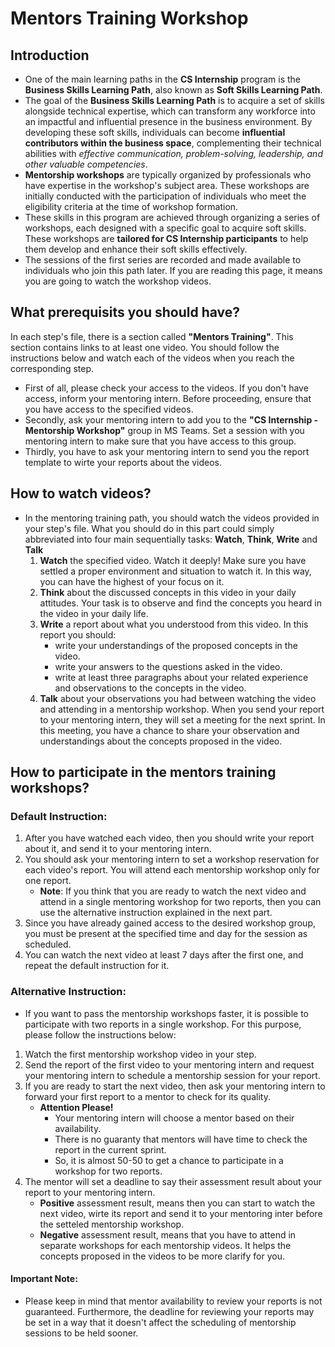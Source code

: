 # Mentors Training Workshop
## Introduction
- One of the main learning paths in the **CS Internship** program is the **Business Skills Learning Path**, also known as **Soft Skills Learning Path**.
- The goal of the **Business Skills Learning Path** is to acquire a set of skills alongside technical expertise, which can transform any workforce into an impactful and influential presence in the business environment. By developing these soft skills, individuals can become **influential contributors within the business space**, complementing their technical abilities with *effective communication, problem-solving, leadership, and other valuable competencies*.
- **Mentorship workshops** are typically organized by professionals who have expertise in the workshop's subject area. These workshops are initially conducted with the participation of individuals who meet the eligibility criteria at the time of workshop formation.
- These skills in this program are achieved through organizing a series of workshops, each designed with a specific goal to acquire soft skills. These workshops are **tailored for CS Internship participants** to help them develop and enhance their soft skills effectively.
- The sessions of the first series are recorded and made available to individuals who join this path later. If you are reading this page, it means you are going to watch the workshop videos.

## What prerequisits you should have?
In each step's file, there is a section called **"Mentors Training"**. This section contains links to at least one video. You should follow the instructions below and watch each of the videos when you reach the corresponding step. 

- First of all, please check your access to the videos. If you don't have access, inform your mentoring intern. Before proceeding, ensure that you have access to the specified videos.
- Secondly, ask your mentoring intern to add you to the **"CS Internship - Mentorship Workshop"** group in MS Teams. Set a session with you mentoring intern to make sure that you have access to this group. 
- Thirdly, you have to ask your mentoring intern to send you the report template to wirte your reports about the videos.
  
## How to watch videos? 
- In the mentoring training path, you should watch the videos provided in your step's file. What you should do in this part could simply abbreviated into four main sequentially tasks: **Watch**, **Think**, **Write** and **Talk**
  1. **Watch** the specified video. Watch it deeply! Make sure you have settled a proper environment and situation to watch it. In this way, you can have the highest of your focus on it.
  2. **Think** about the discussed concepts in this video in your daily attitudes. Your task is to observe and find the concepts you heard in the video in your daily life. 
  3. **Write** a report about what you understood from this video. In this report you should:
	  - write your understandings of the proposed concepts in the video.
	  - write your answers to the questions asked in the video.
	  - write at least three paragraphs about your related experience and observations to the concepts in the video.
  4. **Talk** about your observations you had between watching the video and attending in a mentorship workshop. When you send your report to your mentoring intern, they will set a meeting for the next sprint. In this meeting, you have a chance to share your observation and understandings about the concepts proposed in the video.

## How to participate in the mentors training workshops?
### Default Instruction: 
1. After you have watched each video, then you should write your report about it, and send it to your mentoring intern.
2. You should ask your mentoring intern to set a workshop reservation for each video's report. You will attend each mentorship workshop only for one report.
	- **Note**: If you think that you are ready to watch the next video and attend in a single mentoring workshop for two reports, then you can use the alternative instruction explained in the next part. 
3. Since you have already gained access to the desired workshop group, you must be present at the specified time and day for the session as scheduled.
4. You can watch the next video at least 7 days after the first one, and repeat the default instruction for it.

### Alternative Instruction:
- If you want to pass the mentorship workshops faster, it is possible to participate with two reports in a single workshop. For this purpose, please follow the instructions below:
  
1. Watch the first mentorship workshop video in your step.
2. Send the report of the first video to your mentoring intern and request your mentoring intern to schedule a mentorship session for your report.
3. If you are ready to start the next video, then ask your mentoring intern to forward your first report to a mentor to check for its quality.
	- **Attention Please!**
    	- Your mentoring intern will choose a mentor based on their availability.
       	- There is no guaranty that mentors will have time to check the report in the current sprint.
       	- So, it is almost 50-50 to get a chance to participate in a workshop for two reports.
5. The mentor will set a deadline to say their assessment result about your report to your mentoring intern.
	- **Positive** assessment result, means then you can start to watch the next video, wirte its report and send it to your mentoring inter before the setteled mentorship workshop. 
	- **Negative** assessment result, means that you have to attend in separate workshops for each mentorship videos. It helps the concepts proposed in the videos to be more clarify for you. 

#### **Important Note:** 
- Please keep in mind that mentor availability to review your reports is not guaranteed. Furthermore, the deadline for reviewing your reports may be set in a way that it doesn't affect the scheduling of mentorship sessions to be held sooner.
